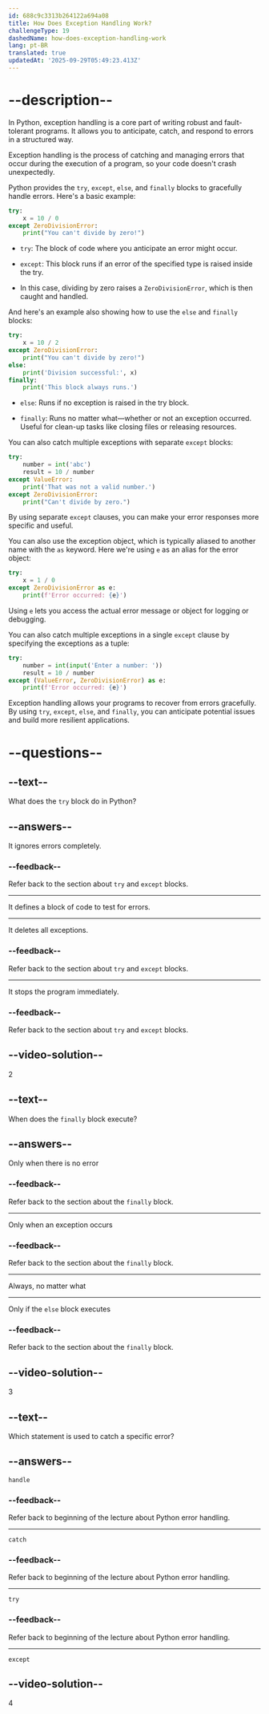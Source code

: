 ```yaml
---
id: 688c9c3313b264122a694a08
title: How Does Exception Handling Work?
challengeType: 19
dashedName: how-does-exception-handling-work
lang: pt-BR
translated: true
updatedAt: '2025-09-29T05:49:23.413Z'
---
```


# --description--

In Python, exception handling is a core part of writing robust and fault-tolerant programs. It allows you to anticipate, catch, and respond to errors in a structured way.

Exception handling is the process of catching and managing errors that occur during the execution of a program, so your code doesn't crash unexpectedly.

Python provides the `try`, `except`, `else`, and `finally` blocks to gracefully handle errors. Here's a basic example:

```py
try:
    x = 10 / 0
except ZeroDivisionError:
    print("You can't divide by zero!")
```

- `try`: The block of code where you anticipate an error might occur.

- `except`: This block runs if an error of the specified type is raised inside the try.

- In this case, dividing by zero raises a `ZeroDivisionError`, which is then caught and handled.

And here's an example also showing how to use the `else` and `finally` blocks:

```py
try:
    x = 10 / 2
except ZeroDivisionError:
    print("You can't divide by zero!")
else:
    print('Division successful:', x)
finally:
    print('This block always runs.')
```

- `else`: Runs if no exception is raised in the try block.

- `finally`: Runs no matter what—whether or not an exception occurred. Useful for clean-up tasks like closing files or releasing resources.

You can also catch multiple exceptions with separate `except` blocks:

```py
try:
    number = int('abc')
    result = 10 / number
except ValueError:
    print('That was not a valid number.')
except ZeroDivisionError:
    print("Can't divide by zero.")
```

By using separate `except` clauses, you can make your error responses more specific and useful.

You can also use the exception object, which is typically aliased to another name with the `as` keyword. Here we're using `e` as an alias for the error object:

```py
try:
    x = 1 / 0
except ZeroDivisionError as e:
    print(f'Error occurred: {e}')
```

Using `e` lets you access the actual error message or object for logging or debugging.

You can also catch multiple exceptions in a single `except` clause by specifying the exceptions as a tuple:

```py
try:
    number = int(input('Enter a number: '))
    result = 10 / number
except (ValueError, ZeroDivisionError) as e:
    print(f'Error occurred: {e}')
```

Exception handling allows your programs to recover from errors gracefully. By using `try`, `except`, `else`, and `finally`, you can anticipate potential issues and build more resilient applications.

# --questions--

## --text--

What does the `try` block do in Python?

## --answers--

It ignores errors completely.

### --feedback--

Refer back to the section about `try` and `except` blocks.

---

It defines a block of code to test for errors.

---

It deletes all exceptions.

### --feedback--

Refer back to the section about `try` and `except` blocks.

---

It stops the program immediately.

### --feedback--

Refer back to the section about `try` and `except` blocks.

## --video-solution--

2

## --text--

When does the `finally` block execute?

## --answers--

Only when there is no error

### --feedback--

Refer back to the section about the `finally` block.

---

Only when an exception occurs

### --feedback--

Refer back to the section about the `finally` block.

---

Always, no matter what

---

Only if the `else` block executes

### --feedback--

Refer back to the section about the `finally` block.

## --video-solution--

3

## --text--

Which statement is used to catch a specific error?

## --answers--

`handle`

### --feedback--

Refer back to beginning of the lecture about Python error handling.

---

`catch`

### --feedback--

Refer back to beginning of the lecture about Python error handling.

---

`try`

### --feedback--

Refer back to beginning of the lecture about Python error handling.

---

`except`

## --video-solution--

4
